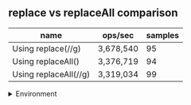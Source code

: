 ## replace vs replaceAll comparison

|name|ops/sec|samples|
|-|-|-|
|Using replace(//g)|3,678,540|95|
|Using replaceAll()|3,376,719|94|
|Using replaceAll(//g)|3,319,034|99|


<details>
<summary>Environment</summary>

* __Machine:__ linux x64 | 4 vCPUs | 15.2GB Mem
* __Run:__ Sat May 04 2024 00:14:20 GMT+0000 (Coordinated Universal Time)
</details>

<!--
{"environment":{"platform":"linux","arch":"x64","cpus":4,"totalMemory":15.245216369628906},"benchmarks":[{"name":"Using replace(//g)","opsSec":3678539.858368855,"samples":7},{"name":"Using replaceAll()","opsSec":3376718.943674366,"samples":4},{"name":"Using replaceAll(//g)","opsSec":3319033.5960760373,"samples":5}]}-->
